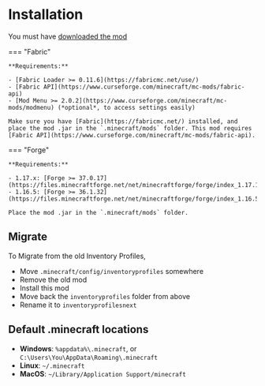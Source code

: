 # Installation

You must have [downloaded the mod](../downloads/index.md)

=== "Fabric"

    **Requirements:**

    - [Fabric Loader >= 0.11.6](https://fabricmc.net/use/)
    - [Fabric API](https://www.curseforge.com/minecraft/mc-mods/fabric-api)
    - [Mod Menu >= 2.0.2](https://www.curseforge.com/minecraft/mc-mods/modmenu) (*optional*, to access settings easily)

    Make sure you have [Fabric](https://fabricmc.net/) installed, and place the mod .jar in the `.minecraft/mods` folder. This mod requires [Fabric API](https://www.curseforge.com/minecraft/mc-mods/fabric-api).

=== "Forge"

    **Requirements:**
    
    - 1.17.x: [Forge >= 37.0.17](https://files.minecraftforge.net/net/minecraftforge/forge/index_1.17.1.html)
    - 1.16.5: [Forge >= 36.1.32](https://files.minecraftforge.net/net/minecraftforge/forge/index_1.16.5.html)
    
    Place the mod .jar in the `.minecraft/mods` folder.

## Migrate

To Migrate from the old Inventory Profiles,

- Move `.minecraft/config/inventoryprofiles` somewhere
- Remove the old mod
- Install this mod
- Move back the `inventoryprofiles` folder from above
- Rename it to `inventoryprofilesnext`

## Default .minecraft locations

- **Windows**: `%appdata%\.minecraft`, or `C:\Users\You\AppData\Roaming\.minecraft` 
- **Linux**: `~/.minecraft`
- **MacOS**: `~/Library/Application Support/minecraft`
